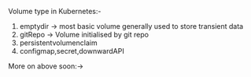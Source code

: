Volume type in Kubernetes:-

1. emptydir -> most basic volume generally used to store transient data
2. gitRepo -> Volume initialised by git repo 
3. persistentvolumenclaim
4. configmap,secret,downwardAPI
 
 More on above soon:->
 
 
